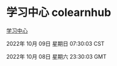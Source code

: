 # 学习中心 colearnhub
[学习中心](http://27.19.33.125:56308/colearnhub/)

2022年 10月 09日 星期日 07:30:03 CST

2022年 10月 08日 星期六 23:30:03 GMT
